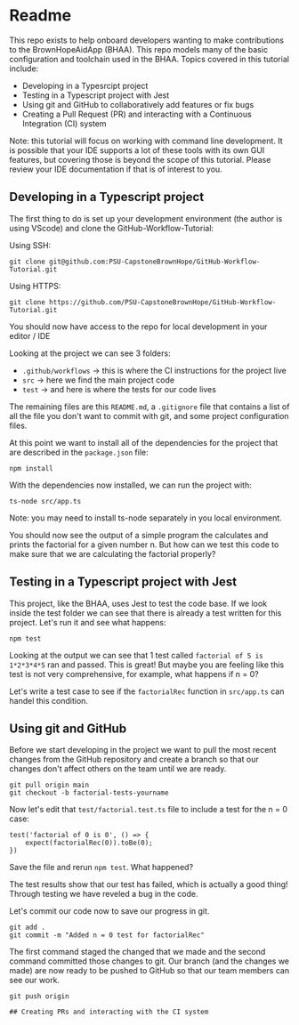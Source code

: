 # Readme

This repo exists to help onboard developers wanting to make contributions to the BrownHopeAidApp (BHAA). This repo models many of the basic configuration and toolchain used in the BHAA. Topics covered in this tutorial include:

- Developing in a Typesrcipt project
- Testing in a Typescript project with Jest
- Using git and GitHub to collaboratively add features or fix bugs
- Creating a Pull Request (PR) and interacting with a Continuous Integration (CI) system

Note: this tutorial will focus on working with command line development. It is possible that your IDE supports a lot of these tools with its own GUI features, but covering those is beyond the scope of this tutorial. Please review your IDE documentation if that is of interest to you. 
  
## Developing in a Typescript project

The first thing to do is set up your development environment (the author is using VScode) and clone the GitHub-Workflow-Tutorial:

Using SSH:
```
git clone git@github.com:PSU-CapstoneBrownHope/GitHub-Workflow-Tutorial.git
```
Using HTTPS:
```
git clone https://github.com/PSU-CapstoneBrownHope/GitHub-Workflow-Tutorial.git
```

You should now have access to the repo for local development in your editor / IDE

Looking at the project we can see 3 folders:
  - ```.github/workflows``` -> this is where the CI instructions for the project live
  - ```src``` -> here we find the main project code
  - ```test``` -> and here is where the tests for our code lives
  
The remaining files are this ```README.md```, a ```.gitignore``` file that contains a list of all the file you don't want to commit with git, and some project configuration files.

At this point we want to install all of the dependencies for the project that are described in the ```package.json``` file:

```
npm install
```

With the dependencies now installed, we can run the project with:

```
ts-node src/app.ts
```

Note: you may need to install ts-node separately in you local environment.

You should now see the output of a simple program the calculates and prints the factorial for a given number n. But how can we test this code to make sure that we are calculating the factorial properly?

## Testing in a Typescript project with Jest

This project, like the BHAA, uses Jest to test the code base. If we look inside the test folder we can see that there is already a test written for this project. Let's run it and see what happens:

```
npm test
```

Looking at the output we can see that 1 test called ```factorial of 5 is 1*2*3*4*5``` ran and passed. This is great! But maybe you are feeling like this test is not very comprehensive, for example, what happens if n = 0?

Let's write a test case to see if the ```factorialRec``` function in ```src/app.ts``` can handel this condition.

## Using git and GitHub

Before we start developing in the project we want to pull the most recent changes from the GitHub repository and create a branch so that our changes don't affect others on the team until we are ready. 

```
git pull origin main
git checkout -b factorial-tests-yourname
```

Now let's edit that ```test/factorial.test.ts``` file to include a test for the n = 0 case:

```
test('factorial of 0 is 0', () => {
    expect(factorialRec(0)).toBe(0);
})
```

Save the file and rerun ```npm test```. What happened?

The test results show that our test has failed, which is actually a good thing! Through testing we have reveled a bug in the code.

Let's commit our code now to save our progress in git.

```
git add .
git commit -m "Added n = 0 test for factorialRec"
```

The first command staged the changed that we made and the second command committed those changes to git. Our branch (and the changes we made) are now ready to be pushed to GitHub so that our team members can see our work. 

```
git push origin 

## Creating PRs and interacting with the CI system

